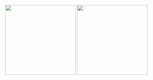 <p float="left" >
  <img  align="center" height="225px" src="https://github-readme-stats.vercel.app/api?username=zedrex&show_icons=true&theme=dracula" />
  <img  align="center" height="225px" src="https://github-readme-stats.vercel.app/api/top-langs/?username=zedrex&theme=dracula&langs_count=3" />
</p>
